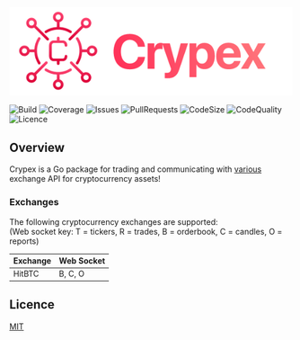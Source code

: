 <img src=".github/crypex.png" alt="Crypex Logo" />

![Build](https://img.shields.io/github/workflow/status/ramezanius/crypex/Crypex?label=Build)
![Coverage](https://img.shields.io/codacy/coverage/93c327745a664a329c511a72f2f602a4?label=Coverage)
![Issues](https://img.shields.io/github/issues/ramezanius/crypex?label=Issues)
![PullRequests](https://img.shields.io/github/issues-pr/ramezanius/crypex?label=Pull%20requests)
![CodeSize](https://img.shields.io/github/languages/code-size/ramezanius/crypex?label=Code%20size)
![CodeQuality](https://img.shields.io/codacy/grade/c63954853a924973b78daa8c411c6aad?label=Code%20quality)
![Licence](https://img.shields.io/github/license/ramezanius/crypex?label=Licence)

## Overview
Crypex is a Go package for trading and communicating with [various](#Exchanges) exchange API for cryptocurrency assets!

### Exchanges
The following cryptocurrency exchanges are supported:  
(Web socket key: T = tickers, R = trades, B = orderbook, C = candles, O = reports)

| Exchange   | Web Socket
| --------   | ----------
| HitBTC     | B, C, O

## Licence
[MIT](LICENCE)
